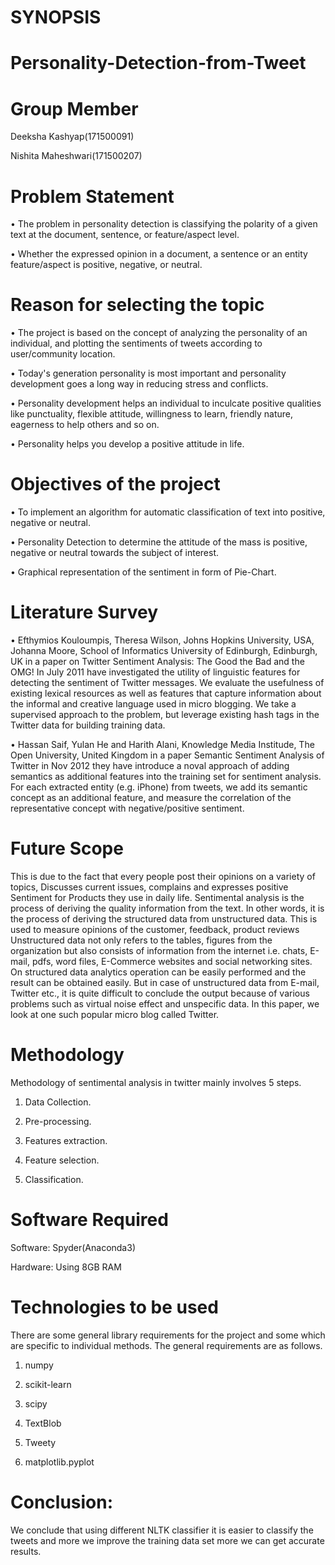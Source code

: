 # SYNOPSIS

# Personality-Detection-from-Tweet

# Group Member

 Deeksha Kashyap(171500091)
 
 Nishita Maheshwari(171500207)

# Problem Statement

•	The problem in personality detection is classifying the polarity of a given text at the document, sentence, or feature/aspect level.

•	Whether the expressed opinion in a document, a sentence or an entity feature/aspect is positive, negative, or neutral.

# Reason for selecting the topic


•	The project is based on the concept of analyzing the personality of an individual, and plotting the sentiments of tweets according to user/community location.

•	Today's generation personality is most important and personality development goes a long way in reducing stress and conflicts.

•	Personality development helps an individual to inculcate positive qualities like punctuality, flexible attitude, willingness to learn,   friendly nature, eagerness to help others and so on.

•	Personality helps you develop a positive attitude in life.


# Objectives of the project

•	To implement an algorithm for automatic classification of text into positive, negative or neutral.

•	Personality Detection to determine the attitude of the mass is positive, negative or neutral towards the subject of interest.

•	Graphical representation of the sentiment in form of Pie-Chart.

# Literature Survey

•	Efthymios Kouloumpis, Theresa Wilson, Johns Hopkins University, USA, Johanna Moore, School of Informatics University of Edinburgh, Edinburgh, UK in a paper on Twitter Sentiment Analysis: The Good the Bad and the OMG! In July 2011 have investigated the utility of linguistic features for detecting the sentiment of Twitter messages. We evaluate the usefulness of existing lexical resources as well as features that capture information about the informal and creative language used in micro blogging. We take a supervised approach to the problem, but leverage existing hash tags in the Twitter data for building training data.

•	Hassan Saif, Yulan He and Harith Alani, Knowledge Media Institude, The Open University, United Kingdom in a paper Semantic Sentiment Analysis of Twitter in Nov 2012 they have introduce a noval approach of adding semantics as additional features  into the training set for sentiment analysis. For each extracted entity (e.g. iPhone) from tweets, we add its semantic concept as an additional feature, and measure the correlation of the representative concept with negative/positive sentiment.

# Future Scope

This is due to the fact that every people post their opinions on a variety of topics,  Discusses current issues, complains and expresses positive Sentiment for Products they use in daily life. Sentimental analysis is the process of deriving the quality information from the text. In other words, it is the process of deriving the structured  data  from  unstructured  data.  This is used to measure opinions of the customer, feedback, product reviews Unstructured data not  only refers to the tables, figures from the organization but also consists of information from the internet i.e. chats,  E-mail, pdfs,  word files,  E-Commerce websites and social networking sites. 
 On structured data analytics operation can be easily performed and the result can be obtained easily. But in case of unstructured data from E-mail, Twitter etc., it is quite difficult to conclude the output because of various problems such as virtual noise effect and unspecific data. In this paper, we look at one such popular micro blog called Twitter.

# Methodology

Methodology of sentimental analysis in twitter mainly involves 5 steps.  

1.	Data Collection.

2.	Pre-processing.

3.	Features extraction.

4.	Feature selection.

5.	Classification.

# Software Required
 
Software: Spyder(Anaconda3)

Hardware: Using 8GB RAM

# Technologies to be used

There are some general library requirements for the project and some which are specific to individual methods. The general requirements are as follows.

1. numpy

2. scikit-learn

3. scipy

4. TextBlob

5. Tweety

6. matplotlib.pyplot


# Conclusion:

We conclude that using different NLTK classifier it is easier to classify the tweets and more we improve the training data set more we can get accurate results.



